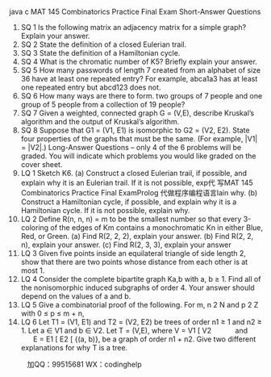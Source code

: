 java c
MAT 145 Combinatorics
Practice Final Exam
Short-Answer Questions
1. SQ 1 Is the following matrix an adjacency matrix for a simple graph? Explain your answer.
2. SQ 2 State the definition of a closed Eulerian trail.
3. SQ 3 State the definition of a Hamiltonian cycle.
4. SQ 4 What is the chromatic number of K5? Briefly explain your answer.
5. SQ 5 How many passwords of length 7 created from an alphabet of size 36 have at least one repeated entry? For example, abca1a3 has at least one repeated entry but abcd123 does not.
6. SQ 6 How many ways are there to form. two groups of 7 people and one group of 5 people from a collection of 19 people?
7. SQ 7 Given a weighted, connected graph G = (V,E), describe Kruskal’s algorithm and the output of Kruskal’s algorithm.
8. SQ 8 Suppose that G1 = (V1, E1) is isomorphic to G2 = (V2, E2). State four properties of the graphs that must be the same. (For example, |V1| = |V2|.)
Long-Answer Questions – only 4 of the 6 problems will be graded. You will indicate which problems you would like graded on the cover sheet.
1. LQ 1 Sketch K6.
(a) Construct a closed Eulerian trail, if possible, and explain why it is an Eulerian trail. If it is not possible, exp代 写MAT 145 Combinatorics Practice Final ExamProlog
代做程序编程语言lain why.
(b) Construct a Hamiltonian cycle, if possible, and explain why it is a Hamiltonian cycle. If it is not possible, explain why.
2. LQ 2 Define R(n, n, n) = m to be the smallest number so that every 3-coloring of the edges of Km contains a monochromatic Kn in either Blue, Red, or Green.
(a) Find R(2, 2, 2), explain your answer.
(b) Find R(2, 2, n), explain your answer.
(c) Find R(2, 3, 3), explain your answer
3. LQ 3 Given five points inside an equilateral triangle of side length 2, show that there are two points whose distance from each other is at most 1.
4. LQ 4 Consider the complete bipartite graph Ka,b with a, b ≥ 1. Find all of the nonisomorphic induced subgraphs of order 4. Your answer should depend on the values of a and b.
5. LQ 5 Give a combinatorial proof of the following. For m, n 2 N and p 2 Z with 0 ≤ p ≤ m + n,
6. LQ 6 Let T1 = (V1, E1) and T2 = (V2, E2) be trees of order n1 ≥ 1 and n2 ≥ 1. Let a ∈ V1 and b ∈ V2. Let T = (V,E), where
V = V1 [ V2            and              E = E1 [ E2 [ {(a, b)},
be a graph of order n1 + n2. Give two different explanations for why T is a tree.













         
加QQ：99515681  WX：codinghelp

